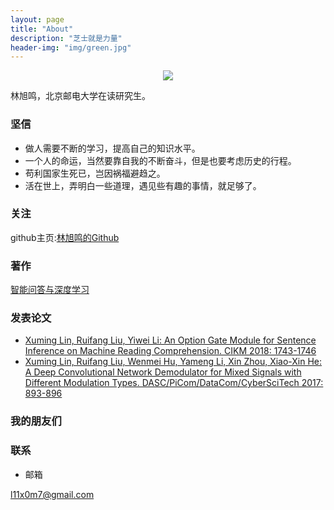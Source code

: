 ```yaml
---
layout: page
title: "About"
description: "芝士就是力量"
header-img: "img/green.jpg"
---
```



<center>
    <p><img src="http://bloglxm.oss-cn-beijing.aliyuncs.com/skyhigh.ico" align="center"></p>
</center>

林旭鸣，北京邮电大学在读研究生。

### 坚信


- 做人需要不断的学习，提高自己的知识水平。
- 一个人的命运，当然要靠自我的不断奋斗，但是也要考虑历史的行程。
- 苟利国家生死已，岂因祸福避趋之。
- 活在世上，弄明白一些道理，遇见些有趣的事情，就足够了。


### 关注

github主页:[林旭鸣的Github](https://github.com/l11x0m7)

### 著作

[智能问答与深度学习](https://item.jd.com/12479014.html)

### 发表论文

* [Xuming Lin, Ruifang Liu, Yiwei Li: An Option Gate Module for Sentence Inference on Machine Reading Comprehension. CIKM 2018: 1743-1746](https://dl.acm.org/citation.cfm?doid=3269206.3269280)
* [Xuming Lin, Ruifang Liu, Wenmei Hu, Yameng Li, Xin Zhou, Xiao-Xin He: A Deep Convolutional Network Demodulator for Mixed Signals with Different Modulation Types. DASC/PiCom/DataCom/CyberSciTech 2017: 893-896](https://ieeexplore.ieee.org/document/8328494)

### 我的朋友们

### 联系

- 邮箱

l11x0m7@gmail.com

<!--
- 微信

<center>
    <p><img src="http://odjt9j2ec.bkt.clouddn.com/weixin.jpg" align="center" alt="微信二维码"></p>
</center>
-->





